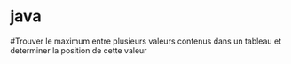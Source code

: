 # java
#Trouver le maximum entre plusieurs valeurs contenus dans un tableau et determiner la position de cette valeur
